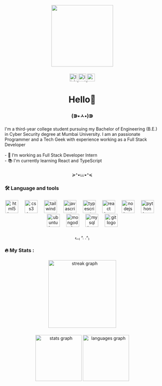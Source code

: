 <div align="center">
  <img height="200" src="https://i.kym-cdn.com/photos/images/original/002/738/959/060.gif"  />
</div>

###

<div align="center">
  <a href="https://www.linkedin.com/in/devs-den/" target="_blank">
    <img src="https://img.shields.io/static/v1?message=LinkedIn&logo=linkedin&label=&color=0077B5&logoColor=white&labelColor=&style=for-the-badge" height="25" alt="linkedin logo"  />
  </a>
  <a href="https://www.instagram.com/_.stillbones._/" target="_blank">
    <img src="https://img.shields.io/static/v1?message=Instagram&logo=instagram&label=&color=E4405F&logoColor=white&labelColor=&style=for-the-badge" height="25" alt="instagram logo"  />
  </a>
  <a href="https://mail.google.com/mail/u/0/?fs=1&to=devendrapkmishra@gmail.com&tf=cm" target="_blank">
    <img src="https://img.shields.io/static/v1?message=Gmail&logo=gmail&label=&color=D14836&logoColor=white&labelColor=&style=for-the-badge" height="25" alt="gmail logo"  />
  </a>
</div>

###

<h1 align="center">Hello👋</h1>

###

<h3 align="center">(⋑•ㅅ•)⋑</h3>

###

<p align="left">I'm a third-year college student pursuing my Bachelor of Engineering (B.E.) in Cyber Security degree at Mumbai University. I am an passionate Programmer and a Tech Geek with experience working as a Full Stack Developer<br><br>- 🔭 I’m working as Full Stack Developer Intern<br>- 📚 I'm currently learning React and TypeScript </p>

###

<p align="center">≽^•⩊•^≼</p>

###

<h3 align="left">🛠 Language and tools</h3>

###

<div align="center">
  <img src="https://skillicons.dev/icons?i=html" height="42" alt="html5 logo"  />
  <img width="13" />
  <img src="https://skillicons.dev/icons?i=css" height="42" alt="css3 logo"  />
  <img width="13" />
  <img src="https://skillicons.dev/icons?i=tailwind" height="42" alt="tailwindcss logo"  />
  <img width="13" />
  <img src="https://cdn.jsdelivr.net/gh/devicons/devicon/icons/javascript/javascript-original.svg" height="42" alt="javascript logo"  />
  <img width="13" />
  <img src="https://cdn.jsdelivr.net/gh/devicons/devicon/icons/typescript/typescript-original.svg" height="42" alt="typescript logo"  />
  <img width="13" />
  <img src="https://cdn.jsdelivr.net/gh/devicons/devicon/icons/react/react-original.svg" height="42" alt="react logo"  />
  <img width="13" />
  <img src="https://cdn.simpleicons.org/nodedotjs/339933" height="42" alt="nodejs logo"  />
  <img width="13" />
  <img src="https://cdn.jsdelivr.net/gh/devicons/devicon/icons/python/python-original.svg" height="42" alt="python logo"  />
  <img width="13" />
  <img src="https://cdn.simpleicons.org/ubuntu/E95420" height="42" alt="ubuntu logo"  />
  <img width="13" />
  <img src="https://cdn.jsdelivr.net/gh/devicons/devicon/icons/mongodb/mongodb-original.svg" height="42" alt="mongodb logo"  />
  <img width="13" />
  <img src="https://cdn.jsdelivr.net/gh/devicons/devicon/icons/mysql/mysql-original.svg" height="42" alt="mysql logo"  />
  <img width="13" />
  <img src="https://cdn.jsdelivr.net/gh/devicons/devicon/icons/git/git-original.svg" height="42" alt="git logo"  />
</div>

###

<p align="center">ᓚ₍ ^. .^₎</p>

###

<h3 align="left">🔥   My Stats :</h3>

###

<div align="center">
  <img src="https://streak-stats.demolab.com?user=TreX-Hub&locale=en&mode=daily&theme=dark&hide_border=false&border_radius=5&order=3" height="220" alt="streak graph"  />
</div>

###

<div align="center">
  <img src="https://github-readme-stats.vercel.app/api?username=TreX-Hub&hide_title=false&hide_rank=false&show_icons=true&include_all_commits=true&count_private=true&disable_animations=false&theme=vision-friendly-dark&locale=en&hide_border=false&order=1" height="150" alt="stats graph"  />
  <img src="https://github-readme-stats.vercel.app/api/top-langs?username=TreX-Hub&locale=en&hide_title=false&layout=compact&card_width=320&langs_count=99&theme=vision-friendly-dark&hide_border=false&order=2" height="150" alt="languages graph"  />
</div>

###

###
